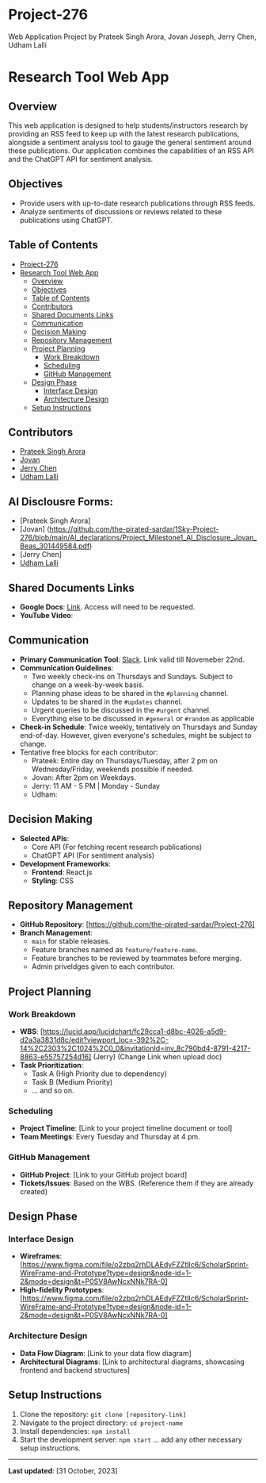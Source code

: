 # Project-276
Web Application Project by Prateek Singh Arora, Jovan Joseph, Jerry Chen, Udham Lalli

# Research Tool Web App

## Overview
This web application is designed to help students/instructors research by providing an RSS feed to keep up with the latest research publications, alongside a sentiment analysis tool to gauge the general sentiment around these publications. Our application combines the capabilities of an RSS API and the ChatGPT API for sentiment analysis.

## Objectives
- Provide users with up-to-date research publications through RSS feeds.
- Analyze sentiments of discussions or reviews related to these publications using ChatGPT.

## Table of Contents
- [Project-276](#project-276)
- [Research Tool Web App](#research-tool-web-app)
  - [Overview](#overview)
  - [Objectives](#objectives)
  - [Table of Contents](#table-of-contents)
  - [Contributors](#contributors)
  - [Shared Documents Links](#shared-documents-links)
  - [Communication](#communication)
  - [Decision Making](#decision-making)
  - [Repository Management](#repository-management)
  - [Project Planning](#project-planning)
    - [Work Breakdown](#work-breakdown)
    - [Scheduling](#scheduling)
    - [GitHub Management](#github-management)
  - [Design Phase](#design-phase)
    - [Interface Design](#interface-design)
    - [Architecture Design](#architecture-design)
  - [Setup Instructions](#setup-instructions)

## Contributors
- [Prateek Singh Arora](https://github.com/the-pirated-sardar)
- [Jovan](https://github.com/Jovan-Beas)
- [Jerry Chen](https://github.com/jchen-sfu)
- [Udham Lalli](https://github.com/UdhamL)

## AI Disclousre Forms:
- [Prateek Singh Arora]
- [Jovan] (https://github.com/the-pirated-sardar/1Sky-Project-276/blob/main/AI_declarations/Project_Milestone1_AI_Disclosure_Jovan_Beas_301449584.pdf)
- [Jerry Chen]
- [Udham Lalli](AI_declarations/P1_AI_Declaration_Udhay_Lalli_301430162.pdf)

## Shared Documents Links
- **Google Docs**: [Link](https://docs.google.com/document/d/1y8AEWyzAuIrlz61OJoMNexjp9WL8iy9tKR_iihNczL0/edit?usp=sharing). Access will need to be requested.
- **YouTube Video**: 

## Communication
- **Primary Communication Tool**: [Slack](https://join.slack.com/t/1sky/shared_invite/zt-25il5e411-3GpIEnuetqEDvyNGVJhxSg). Link valid till Novemeber 22nd.
- **Communication Guidelines**: 
  - Two weekly check-ins on Thursdays and Sundays. Subject to change on a week-by-week basis.
  - Planning phase ideas to be shared in the `#planning` channel. 
  - Updates to be shared in the `#updates` channel.
  - Urgent queries to be discussed in the `#urgent` channel.
  - Everything else to be discussed in `#general` or `#random` as applicable
- **Check-in Schedule**: Twice weekly, tentatively on Thursdays and Sunday end-of-day. However, given everyone's schedules, might be subject to change.
- Tentative free blocks for each contributor:
  - Prateek: Entire day on Thursdays/Tuesday, after 2 pm on Wednesday/Friday, weekends possible if needed.
  - Jovan: After 2pm on Weekdays.
  - Jerry: 11 AM - 5 PM | Monday - Sunday
  - Udham: 

## Decision Making
- **Selected APIs**:
  - Core API (For fetching recent research publications)
  - ChatGPT API (For sentiment analysis)
- **Development Frameworks**:
  - **Frontend**: React.js
  - **Styling**: CSS

## Repository Management
- **GitHub Repository**: [https://github.com/the-pirated-sardar/Project-276]
- **Branch Management**: 
  - `main` for stable releases.
  - Feature branches named as `feature/feature-name`.
  - Feature branches to be reviewed by teammates before merging.
  - Admin priveldges given to each contributor.

## Project Planning
### Work Breakdown
- **WBS**: [https://lucid.app/lucidchart/fc29cca1-d8bc-4026-a5d9-d2a3a3831d8c/edit?viewport_loc=-392%2C-14%2C2303%2C1024%2C0_0&invitationId=inv_8c790bd4-8791-4217-8863-e55757254d16] (Jerry) (Change Link when upload doc)
- **Task Prioritization**:
  - Task A (High Priority due to dependency)
  - Task B (Medium Priority)
  - ... and so on.

### Scheduling
- **Project Timeline**: [Link to your project timeline document or tool]
- **Team Meetings**: Every Tuesday and Thursday at 4 pm.

### GitHub Management
- **GitHub Project**: [Link to your GitHub project board]
- **Tickets/Issues**: Based on the WBS. (Reference them if they are already created)

## Design Phase
### Interface Design
- **Wireframes**: [https://www.figma.com/file/o2zbq2rhDLAEdyFZZtlIc6/ScholarSprint-WireFrame-and-Prototype?type=design&node-id=1-2&mode=design&t=P0SV8AwNcxNNk7RA-0]
- **High-fidelity Prototypes**: [https://www.figma.com/file/o2zbq2rhDLAEdyFZZtlIc6/ScholarSprint-WireFrame-and-Prototype?type=design&node-id=1-2&mode=design&t=P0SV8AwNcxNNk7RA-0]

### Architecture Design
- **Data Flow Diagram**: [Link to your data flow diagram]
- **Architectural Diagrams**: [Link to architectural diagrams, showcasing frontend and backend structures]

## Setup Instructions
1. Clone the repository: `git clone [repository-link]`
2. Navigate to the project directory: `cd project-name`
3. Install dependencies: `npm install`
4. Start the development server: `npm start`
... add any other necessary setup instructions.

---

**Last updated**: [31 October, 2023]
